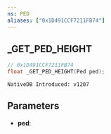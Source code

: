 ```yaml
---
ns: PED
aliases: ["0x1D491CCF7211FB74"]
---
```

## _GET_PED_HEIGHT

```c
// 0x1D491CCF7211FB74
float _GET_PED_HEIGHT(Ped ped);
```

```
NativeDB Introduced: v1207
```

## Parameters
* **ped**:
